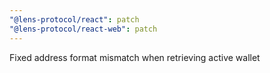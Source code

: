 ```yaml
---
"@lens-protocol/react": patch
"@lens-protocol/react-web": patch
---
```


Fixed address format mismatch when retrieving active wallet
